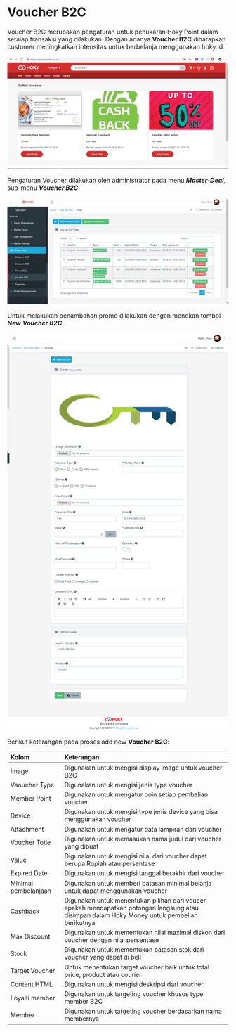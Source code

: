 # Voucher B2C

Voucher B2C merupakan pengaturan untuk penukaran Hoky Point  dalam setaiap transaksi yang dilakukan. Dengan adanya **Voucher B2C** diharapkan custumer meningkatkan intensitas untuk berbelanja menggunakan hoky.id. 

![Daftar Voucher B2C](../../.gitbook/assets/image%20%28169%29.png)

Pengaturan Voucher dilakukan oleh administrator pada menu _**Master-Deal**_, sub-menu _**Voucher B2C**_

![Voucher Setting](../../.gitbook/assets/image%20%28172%29.png)

Untuk melakukan penambahan promo dilakukan dengan menekan tombol **New** _**Voucher B2C**_**.**

![Add new voucher B2C](../../.gitbook/assets/image%20%28155%29.png)

Berikut keterangan pada proses add new **Voucher B2C**:

| Kolom | Keterangan |
| :--- | :--- |
| Image | Digunakan untuk mengisi display image untuk voucher B2C |
| Vaoucher Type | Digunakan untuk mengisi jenis type voucher |
| Member Point | Digunakan untuk mengatur poin setiap pembelian voucher |
| Device | Digunakan untuk mengisi type jenis device yang bisa menggunakan voucher |
| Attachment | Digunakan untuk mengatur data lampiran dari voucher |
| Voucher Totle | Digunakan untuk memasukan nama judul dari voucher yang dibuat |
| Value | Digunakan untuk mengisi nilai dari voucher dapat berupa Rupiah atau persentase |
| Expired Date | Digunakan untuk mengisi tanggal berakhir dari voucher |
| Minimal pembelanjaan | Digunakan untuk memberi batasan minimal belanja untuk dapat menggunakan voucher |
| Cashback | Digunakan untuk menentukan pilihan dari voucer apakah mendapatkan potongan langsung atau disimpan dalam Hoky Money untuk pembelian berikutnya |
| Max Discount | Digunakan untuk mementukan nilai maximal diskon dari voucher dengan nilai persentase |
| Stock | Digunakan untuk mementukan batasan stok dari voucher yang dapat di beli |
| Target Voucher | Untuk menentukan target voucher baik untuk total price, product atau courier |
| Content HTML | Digunakan untuk mengisi deskripsi dari voucher |
| Loyalti member | Digunakan untuk targeting voucher khusus type member B2C |
| Member | Digunakan untuk targeting voucher berdasarkan nama membernya |

